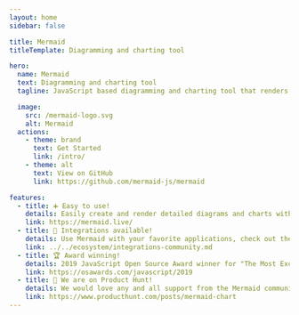 ```yaml
---
layout: home
sidebar: false

title: Mermaid
titleTemplate: Diagramming and charting tool

hero:
  name: Mermaid
  text: Diagramming and charting tool
  tagline: JavaScript based diagramming and charting tool that renders Markdown-inspired text definitions to create and modify diagrams dynamically.

  image:
    src: /mermaid-logo.svg
    alt: Mermaid
  actions:
    - theme: brand
      text: Get Started
      link: /intro/
    - theme: alt
      text: View on GitHub
      link: https://github.com/mermaid-js/mermaid

features:
  - title: ➕ Easy to use!
    details: Easily create and render detailed diagrams and charts with the Mermaid Live Editor.
    link: https://mermaid.live/
  - title: 🧩 Integrations available!
    details: Use Mermaid with your favorite applications, check out the integrations list.
    link: ../../ecosystem/integrations-community.md
  - title: 🏆 Award winning!
    details: 2019 JavaScript Open Source Award winner for "The Most Exciting Use of Technology".
    link: https://osawards.com/javascript/2019
  - title: 🎉 We are on Product Hunt!
    details: We would love any and all support from the Mermaid community!
    link: https://www.producthunt.com/posts/mermaid-chart
---
```

